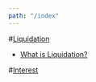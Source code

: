```yaml
---
path: "/index"
---
```


#[Liquidation](liquidation)

- [What is Liquidation?](liquidation/#What_is_Liquidation?)

#[Interest](interest)